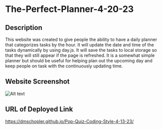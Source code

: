 # The-Perfect-Planner-4-20-23
## Description

This website was created to give people the ability to have a daily planner that categorizes tasks by the hour. It will update the date and time of the tasks dynamically by using day.js. It will save the tasks to local storage so that they will still appear if the page is refreshed. It is a somewhat simple planner but should be useful for helping plan out the upcoming day and keep people on task with the continuously updating time.
## Website Screenshot 

![Alt text](/The-Perfect-Planner-4-20-23/Assets/The-Perfect-Planner-4-20-23_screenshot.png)
## URL of Deployed Link

https://dmschopler.github.io/Pop-Quiz-Coding-Style-4-13-23/